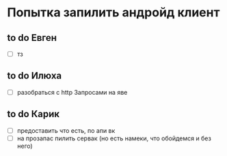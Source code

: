 # Попытка запилить андройд клиент

## to do Евген
- [ ] тз

## to do Илюха
- [ ] разобраться с http Запросами на яве

## to do Карик
- [ ] предоставить что есть, по апи вк
- [ ] на прозапас пилить сервак (но есть намеки, что обойдемся и без него)
